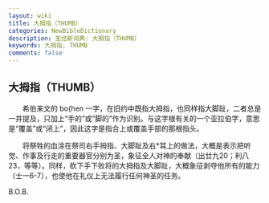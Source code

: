 ```yaml
---
layout: wiki
title: 大拇指（THUMB）
categories: NewBibleDictionary
description: 圣经新词典: 大拇指（THUMB）
keywords: 大拇指, THUMB
comments: false
---
```


## 大拇指（THUMB）

　　希伯来文的 bo{hen 一字，在旧约中既指大拇指，也同样指大脚趾，二者总是一并提及，只加上“手的”或“脚的”作为识别。与这字根有关的一个亚拉伯字，意思是“覆盖”或“闭上”，因此这字是指合上或覆盖手部的那根指头。

　　将祭牲的血涂在祭司右手拇指、大脚趾及右*耳上的做法，大概是表示把听觉、作事及行走的重要器官分别为圣，象征全人对神的奉献（出廿九20；利八23，等等）。同样，砍下手下败将的大拇指及大脚趾，大概象征剥夺他所有的能力（士一6-7），也使他在礼仪上无法履行任何神圣的任务。

B.O.B.








